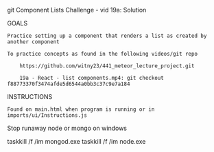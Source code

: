 
git Component Lists Challenge - vid 19a: Solution

GOALS

    Practice setting up a component that renders a list as created by another component
    
    To practice concepts as found in the following videos/git repo

        https://github.com/witny23/441_meteor_lecture_project.git

        19a - React - list components.mp4: git checkout f88773370f3474afde5d6544a0bb3c37c9e7a184

    


INSTRUCTIONS

    Found on main.html when program is running or in imports/ui/Instructions.js



Stop runaway node or mongo on windows

taskkill /f /im mongod.exe
taskkill /f /im node.exe